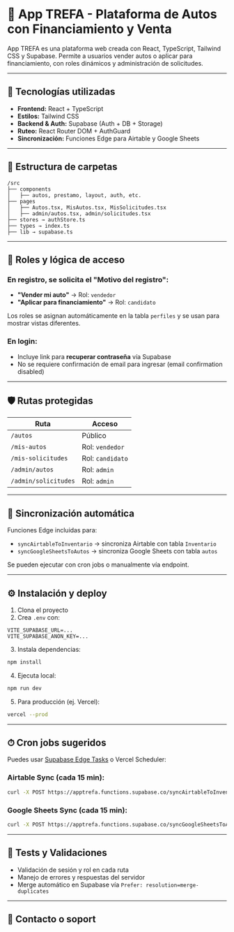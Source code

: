 # 🚗 App TREFA - Plataforma de Autos con Financiamiento y Venta

App TREFA es una plataforma web creada con React, TypeScript, Tailwind CSS y Supabase. Permite a usuarios vender autos o aplicar para financiamiento, con roles dinámicos y administración de solicitudes.

---

## 🧰 Tecnologías utilizadas

- **Frontend:** React + TypeScript
- **Estilos:** Tailwind CSS
- **Backend & Auth:** Supabase (Auth + DB + Storage)
- **Ruteo:** React Router DOM + AuthGuard
- **Sincronización:** Funciones Edge para Airtable y Google Sheets

---

## 🧩 Estructura de carpetas

```
/src
├── components
│   ├── autos, prestamo, layout, auth, etc.
├── pages
│   ├── Autos.tsx, MisAutos.tsx, MisSolicitudes.tsx
│   ├── admin/autos.tsx, admin/solicitudes.tsx
├── stores → authStore.ts
├── types → index.ts
├── lib → supabase.ts
```

---

## 👤 Roles y lógica de acceso

### En registro, se solicita el "Motivo del registro":

- **"Vender mi auto"** → Rol: `vendedor`
- **"Aplicar para financiamiento"** → Rol: `candidato`

Los roles se asignan automáticamente en la tabla `perfiles` y se usan para mostrar vistas diferentes.

### En login:

- Incluye link para **recuperar contraseña** vía Supabase
- No se requiere confirmación de email para ingresar (email confirmation disabled)

---

## 🛡 Rutas protegidas

| Ruta                 | Acceso           |
| -------------------- | ---------------- |
| `/autos`             | Público          |
| `/mis-autos`         | Rol: `vendedor`  |
| `/mis-solicitudes`   | Rol: `candidato` |
| `/admin/autos`       | Rol: `admin`     |
| `/admin/solicitudes` | Rol: `admin`     |

---

## 🔄 Sincronización automática

Funciones Edge incluidas para:

- `syncAirtableToInventario` → sincroniza Airtable con tabla `Inventario`
- `syncGoogleSheetsToAutos` → sincroniza Google Sheets con tabla `autos`

Se pueden ejecutar con cron jobs o manualmente vía endpoint.

---

## ⚙️ Instalación y deploy

1. Clona el proyecto
2. Crea `.env` con:

```env
VITE_SUPABASE_URL=...
VITE_SUPABASE_ANON_KEY=...
```

3. Instala dependencias:

```bash
npm install
```

4. Ejecuta local:

```bash
npm run dev
```

5. Para producción (ej. Vercel):

```bash
vercel --prod
```

---

## ⏱ Cron jobs sugeridos

Puedes usar [Supabase Edge Tasks](https://supabase.com/docs/guides/functions/schedule-functions) o Vercel Scheduler:

### Airtable Sync (cada 15 min):

```bash
curl -X POST https://apptrefa.functions.supabase.co/syncAirtableToInventario
```

### Google Sheets Sync (cada 15 min):

```bash
curl -X POST https://apptrefa.functions.supabase.co/syncGoogleSheetsToAutos
```

---

## 🧪 Tests y Validaciones

- Validación de sesión y rol en cada ruta
- Manejo de errores y respuestas del servidor
- Merge automático en Supabase vía `Prefer: resolution=merge-duplicates`

---

## 📌 Contacto o soport
